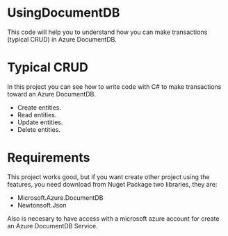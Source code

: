 # UsingDocumentDB
This code will help you to understand how you can make transactions (typical CRUD) in Azure DocumentDB.

# Typical CRUD
In this project you can see how to write code with C# to make transactions toward an Azure DocumentDB.

* Create entities.
* Read entities.
* Update entities.
* Delete entities.

# Requirements

This project works good, but if you want create other project using the features, you need download from Nuget Package two libraries, they are:

* Microsoft.Azure.DocumentDB
* Newtonsoft.Json

Also is necesary to have access with a microsoft azure account for create an Azure DocumentDB Service.

